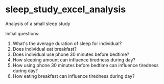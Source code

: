 # sleep_study_excel_analysis
Analysis of a small sleep study

Initial questions:
1. What's the average duration of sleep for individual?
2. Does individual eat breakfast?
3. Does individual use phone 30 minutes before bedtime?
4. How sleeping amount can influence tiredness during day?
5. How using phone 30 minutes before bedtime can influence tiredness during day?
6. How eating breakfast can influence tiredness during day?
